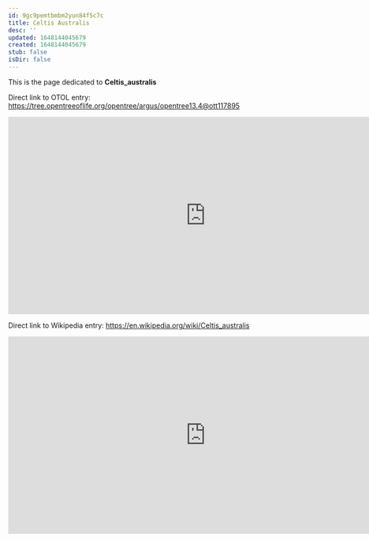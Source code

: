 ```yaml
---
id: 9gc9pemtbmbm2yun84f5c7c
title: Celtis Australis
desc: ''
updated: 1648144045679
created: 1648144045679
stub: false
isDir: false
---
```

This is the page dedicated to **Celtis_australis**


Direct link to OTOL entry: https://tree.opentreeoflife.org/opentree/argus/opentree13.4@ott117895



<html>
    <body>
    <iframe src="https://tree.opentreeoflife.org/opentree/argus/opentree13.4@ott117895"
    width="800" height="400" frameborder="0" allowfullscreen> </iframe>
    </body>
</html>
    


Direct link to Wikipedia entry: https://en.wikipedia.org/wiki/Celtis_australis



<html>
    <body>
    <iframe src="https://en.wikipedia.org/wiki/Celtis_australis"
    width="800" height="400" frameborder="0" allowfullscreen> </iframe>
    </body>
</html>
    
